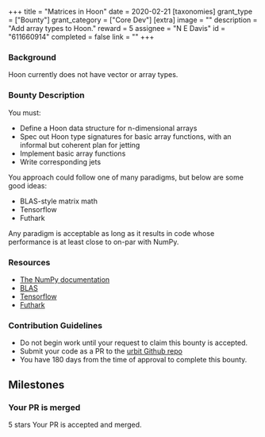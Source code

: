 +++
title = "Matrices in Hoon"
date = 2020-02-21
[taxonomies]
grant_type = ["Bounty"]
grant_category = ["Core Dev"]
[extra]
image = ""
description = "Add array types to Hoon."
reward = 5
assignee = "N E Davis"
id = "611660914"
completed = false
link = ""
+++

### Background

Hoon currently does not have vector or array types.

### Bounty Description

You must:

- Define a Hoon data structure for n-dimensional arrays
- Spec out Hoon type signatures for basic array functions, with an informal but coherent plan for jetting
- Implement basic array functions
- Write corresponding jets

You approach could follow one of many paradigms, but below are some good ideas:

- BLAS-style matrix math
- Tensorflow
- Futhark

Any paradigm is acceptable as long as it results in code whose performance is at least close to on-par with NumPy.

### Resources

- [The NumPy documentation](https://docs.scipy.org/doc/)
- [BLAS](http://www.netlib.org/blas/)
- [Tensorflow](https://www.tensorflow.org/js/guide/tensors_operations)
- [Futhark](https://futhark-lang.org/examples/arrays.html)

### Contribution Guidelines

- Do not begin work until your request to claim this bounty is accepted.
- Submit your code as a PR to the [urbit Github repo](https://github.com/urbit/urbit)
- You have 180 days from the time of approval to complete this bounty.

## Milestones

### Your PR is merged

5 stars
Your PR is accepted and merged.
